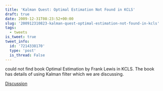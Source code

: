 ```yaml
---
title: 'Kalman Quest: Optimal Estimation Not Found in KCLS'
draft: true
date: 2009-12-31T08:23:52+00:00
slug: '200912310823-kalman-quest-optimal-estimation-not-found-in-kcls'
tags:
  - tweets
is_tweet: true
tweet_info:
  id: '7214338170'
  type: 'post'
  is_thread: False
---
```




could not find book Optimal Estimation by Frank Lewis in KCLS. The book has details of using Kalman filter which we are discussing.

[Discussion](https://x.com/sytelus/status/7214338170)
